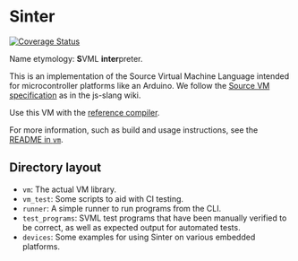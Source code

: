 # Sinter

[![Coverage Status](https://coveralls.io/repos/github/angelsl/sinter/badge.svg)](https://coveralls.io/github/angelsl/sinter)

Name etymology: <strong>S</strong>VML <strong>inter</strong>preter.

This is an implementation of the Source Virtual Machine Language intended for microcontroller platforms like an Arduino. We follow the [Source VM specification](https://github.com/source-academy/js-slang/wiki/SVML-Specification) as in the js-slang wiki.

Use this VM with the [reference compiler](https://github.com/source-academy/js-slang/blob/master/src/vm/svmc.ts).

For more information, such as build and usage instructions, see the [README in `vm`](vm/README.md).

## Directory layout

- `vm`: The actual VM library.
- `vm_test`: Some scripts to aid with CI testing.
- `runner`: A simple runner to run programs from the CLI.
- `test_programs`: SVML test programs that have been manually verified to be correct, as well as expected output for automated tests.
- `devices`: Some examples for using Sinter on various embedded platforms.
